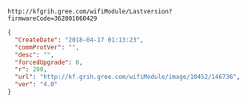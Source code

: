 `http://kfgrih.gree.com/wifiModule/Lastversion?firmwareCode=362001060429`

```json
{
  "CreateDate": "2018-04-17 01:13:23",
  "commProtVer": "",
  "desc": "",
  "forcedUpgrade": 0,
  "r": 200,
  "url": "http://kf.grih.gree.com/wifiModule/image/10452/146736",
  "ver": "4.0"
}
```